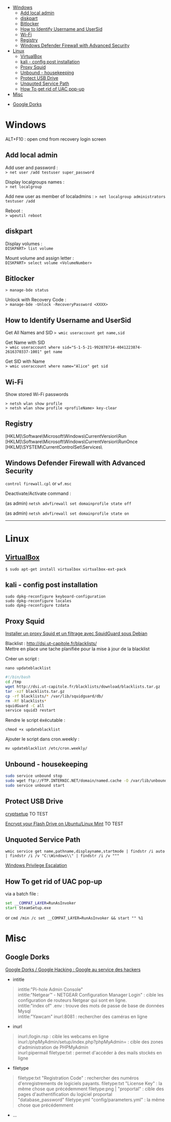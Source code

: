 <!-- TOC start (generated with https://github.com/derlin/bitdowntoc) -->

- [Windows](#windows)
   * [Add local admin](#add-local-admin)
   * [diskpart](#diskpart)
   * [Bitlocker](#bitlocker)
   * [How to Identify Username and UserSid](#how-to-identify-username-and-usersid)
   * [Wi-Fi](#wi-fi)
   * [Registry](#registry)
   * [Windows Defender Firewall with Advanced Security](#windows-defender-firewall-with-advanced-security)
- [Linux](#linux)
   * [VirtualBox  ](#virtualbox)
   * [kali - config post installation  ](#kali-config-post-installation)
   * [Proxy Squid](#proxy-squid)
   * [Unbound - housekeeping](#unbound-housekeeping)
   * [Protect USB Drive ](#protect-usb-drive)
   * [Unquoted Service Path](#unquoted-service-path)
   * [How To get rid of UAC pop-up](#how-to-get-rid-of-uac-pop-up)
-  [Misc](#misc)
  * [Google Dorks](#google-dorks)
  
<!-- TOC end -->

<!-- TOC --><a name="windows"></a>
# Windows

ALT+F10 : open cmd from recovery login screen

<!-- TOC --><a name="add-local-admin"></a>
## Add local admin

Add user and password :  
`> net user /add testuser super_password`  

Display localgroups names :   
`> net localgroup`  

Add new user as member of localadmins : 
`> net localgroup administrators testuser /add`  

Reboot :  
`> wpeutil reboot`  

<!-- TOC --><a name="diskpart"></a>
## diskpart

Display volumes :  
`DISKPART> list volume`  

Mount volume and assign letter :  
`DISKPART> select volume <VolumeNumber>`  

<!-- TOC --><a name="bitlocker"></a>
## Bitlocker

`> manage-bde status`  

Unlock with Recovery Code :  
`> manage-bde -Unlock -RecoveryPassword <XXXX>`    


<!-- TOC --><a name="how-to-identify-username-and-usersid"></a>
## How to Identify Username and UserSid
Get All Names and SID
`> wmic useraccount get name,sid`  

Get Name with SID  
`> wmic useraccount where sid="S-1-5-21-992878714-4041223874-2616370337-1001" get name`  

Get SID with Name  
`> wmic useraccount where name="Alice" get sid`

<!-- TOC --><a name="wi-fi"></a>
## Wi-Fi

Show stored Wi-Fi passwords  

`> netsh wlan show profile`  
`> netsh wlan show profile <profileName> key-clear`  

<!-- TOC --><a name="registry"></a>
## Registry

[HKLM]\Software\Microsoft\Windows\CurrentVersion\Run  
[HKLM]\Software\Microsoft\Windows\CurrentVersion\RunOnce  
[HKLM]\SYSTEM\CurrentControlSet\Services\  

<!-- TOC --><a name="windows-defender-firewall-with-advanced-security"></a>
## Windows Defender Firewall with Advanced Security

`control firewall.cpl` or `wf.msc`  

Deactivate/Activate command :  

(as admin)
`netsh advfirewall set domainprofile state off`    

(as admin)
`netsh advfirewall set domainprofile state on`  

---

<!-- TOC --><a name="linux"></a>
# Linux

<!-- TOC --><a name="virtualbox"></a>
## [VirtualBox](https://linuxhint.com/install-virtualbox-linux-mint/)  

`$ sudo apt-get install virtualbox virtualbox-ext-pack`  

<!-- TOC --><a name="kali-config-post-installation"></a>
## kali - config post installation  

```shell
sudo dpkg-reconfigure keyboard-configuration
sudo dpkg-reconfigure locales
sudo dpkg-reconfigure tzdata
```

<!-- TOC --><a name="proxy-squid"></a>
## Proxy Squid

[Installer un proxy Squid et un filtrage avec SquidGuard sous Debian](https://memo-linux.com/installer-un-proxy-squid-et-un-filtrage-avec-squidguard-sous-debian/)  

Blacklist : http://dsi.ut-capitole.fr/blacklists/   
Mettre en place une tache planifiée pour la mise à jour de la blacklist

Créer un script :

`nano updateblacklist`  

```bash
#!/bin/bash
cd /tmp
wget http://dsi.ut-capitole.fr/blacklists/download/blacklists.tar.gz
tar -xzf blacklists.tar.gz
cp -rf blacklists/* /var/lib/squidguard/db/
rm -Rf blacklists*
squidGuard -C all
service squid3 restart
```

Rendre le script éxécutable :  

`chmod +x updateblacklist`  

Ajouter le script dans cron.weekly :  

`mv updateblacklist /etc/cron.weekly/`  

<!-- TOC --><a name="unbound-housekeeping"></a>
## Unbound - housekeeping

```bash
sudo service unbound stop
sudo wget ftp://FTP.INTERNIC.NET/domain/named.cache -O /var/lib/unbound/root.hints
sudo service unbound start
```

<!-- TOC --><a name="protect-usb-drive"></a>
## Protect USB Drive 

[cryptsetup](https://www.linuxtricks.fr/wiki/cryptsetup-creer-une-cle-ou-un-disque-usb-chiffree) TO TEST  

[Encrypt your Flash Drive on Ubuntu/Linux Mint](https://www.noobslab.com/2012/03/encrypt-your-flash-drive-on-ubuntulinux.html) TO TEST  

<!-- TOC --><a name="unquoted-service-path"></a>
## Unquoted Service Path

`wmic service get name,pathname,displayname,startmode | findstr /i auto | findstr /i /v "C:\Windows\\" | findstr /i /v """`  

[Windows Privilege Escalation](https://medium.com/@SumitVerma101/windows-privilege-escalation-part-1-unquoted-service-path-c7a011a8d8ae)

<!-- TOC --><a name="how-to-install-any-software-without-admin-rights"></a>
## How To get rid of UAC pop-up

via a batch file :  
```cmd
set __COMPAT_LAYER=RunAsInvoker
start SteamSetup.exe
```
or
`cmd /min /c set __COMPAT_LAYER=RunAsInvoker && start "" %1`  

# Misc

## Google Dorks

[Google Dorks / Google Hacking : Google au service des hackers](https://www.securiteinfo.com/attaques/hacking/google-dorks-et-google-hacking.shtml)  

- intitle
> intitle:"Pi-hole Admin Console"   
> intitle:"Netgear™ - NETGEAR Configuration Manager Login" : cible les configuration de routeurs Netgear qui sont en ligne.  
> intitle:"index of" .env : trouve des mots de passe de base de données Mysql  
> intitle:"Yawcam" inurl:8081 : rechercher des caméras en ligne  

- inurl
> inurl:/login.rsp : cible les webcams en ligne   
> inurl:/phpMyAdmin/setup/index.php?phpMyAdmin= : cible des zones d'administration de PHPMyAdmin  
> inurl:pipermail filetype:txt : permet d'accéder à des mails stockés en ligne  

- filetype
> filetype:txt "Registration Code" : rechercher des numéros d'enregistrements de logiciels payants.
> filetype:txt "License Key" : la même chose que précédemment
> filetype:png | "proportal" : cible des pages d'authentification du logiciel proportal  
> "database_password" filetype:yml "config/parameters.yml" : la même chose que précédemment
- ...
